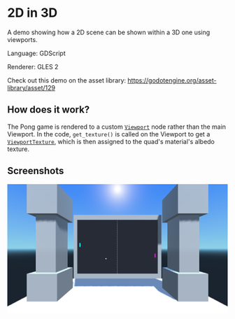 # 2D in 3D

A demo showing how a 2D scene can be shown within a 3D one using viewports.

Language: GDScript

Renderer: GLES 2

Check out this demo on the asset library: https://godotengine.org/asset-library/asset/129

## How does it work?

The Pong game is rendered to a custom
[`Viewport`](https://docs.godotengine.org/en/latest/classes/class_viewport.html)
node rather than the main Viewport. In the code,
`get_texture()` is called on the Viewport to get a
[`ViewportTexture`](https://docs.godotengine.org/en/latest/classes/class_viewporttexture.html),
which is then assigned to the quad's material's albedo texture.

## Screenshots

![Screenshot](screenshots/pong.png)
